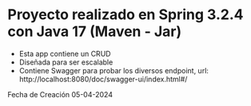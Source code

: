 # Proyecto realizado en Spring 3.2.4 con Java 17 (Maven - Jar)

 - Esta app contiene un CRUD
 - Diseñada para ser escalable
 - Contiene Swagger para probar los diversos endpoint, url: http://localhost:8080/doc/swagger-ui/index.html#/

Fecha de Creación 05-04-2024
